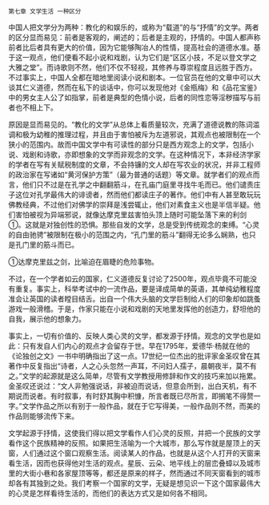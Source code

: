     第七章 文学生活 一种区分 

   中国人把文学分为两种：教化的和娱乐的，或称为“载道”的与“抒情”的文学。两者的区分显而易见：前者是客观的，阐述的；后者是主观的，抒情的。中国人都声称前者比后者具有更大的价值，因为它能够陶冶人的性情，提高社会的道德水准。基于这一观点，他们便看不起小说和戏剧，认为它们是“区区小技，不足以登文学之大雅之堂”。而诗歌则不然，他们不仅不轻视，其修养与尊崇程度且远胜于西方。不过事实上，中国人全都在暗地里阅读小说和剧本。一位官员在他的文章中可以大谈其仁义道德，然而在私下的谈话中，你可以发现他对《金瓶梅》和《品花宝鉴》中的男女主人公了如指掌，前者是典型的色情小说，后者的同性恋等淫秽描写与前者也不相上下。

   原因是显而易见的。“教化的文学”从总体上看质量较次，充满了道德说教的陈词滥调和极为幼稚的推理过程，并且由于害怕被斥为左道邪说，其观点也被限制在一个狭小的范围内。故而中国文学中有可读性的部分只是西方观念上的文学，包括小说、戏剧和诗歌，亦即想象的文学而非观念的文学。在这种情况下，本非经济学家的学者在写有关赋税制度的文章，不会持镰的文人却在写农业的状况，并非工程师的政治家在写诸如“黄河保护方策”（最为普通的话题）等文章。就学者们的观点而言，他们只不过是在孔学之中翻翻筋斗，在孔庙门庭里寻找牛毛而已。他们谴责庄子这位对孔学最伟大的诽谤者，然而他们都读庄子的著作。他们中有人甚至敢玩玩佛教经典，不过他们对佛学的崇拜是浅尝辄止，他们对素食主义也是半信半疑。他们害怕被视为异端邪说，就像达摩克里兹害怕头顶上随时可能坠落下来的利剑①。这就是对独创性的恐惧。那些自发的文学，总是受到传统观念的束缚。“心灵的自由驰骋”被限制在极小的范围之内，“孔门里的筋斗”翻得无论多么娴熟，也只是孔门里的筋斗而已。

   ①达摩克里兹之剑，比喻迫在眉睫的危险事物。

   不过，在一个学者如云的国家，仁义道德反复讨论了2500年，观点毕竟不可能没有重复。事实上，科举考试中的一流作品，要是译成简单的英语，其单纯幼稚程度准会让英国的读者瞠目结舌。出自一个伟大头脑的文学巨制给人们的印象却如跳蚤游戏一般滑稽。于是，作家只能在小说和戏剧的天地里发挥他的创造力，舒坦他的自我，展示他的想象力。

   事实上，一切有价值的、反映人类心灵的文学，都发源于抒情。观念的文学也是如此：只有发自人们内心的观点才会留存于世。早在1795年，爱德华·杨就在他的《论独创之文》一书中明确指出了这一点。17世纪一位杰出的批评家金圣叹曾在其著作中反复指出“诗者，人之心头忽然一声耳，不问妇人孺子，晨朝夜半，莫不有之。”文学的起源就是这么简单，尽管有文学教授用修辞和作文的技巧来加以拖累。金圣叹还说过：“文人非勉强说话，非被迫而说话，但意会所到，出白天机，有不期说而说者。有时叙事，有时舒其胸中积慷，所言者既已尽所言，即搁笔不得赘一字。”文学作品之所以有别于一般作品，就在于它写得美，一般作品则不然，而美的作品则能够流传下来。

   文学起源于抒情，这使我们得以把文学看作人们心灵的反照，并把一个民族的文学看作这个民族精神的反照。如果把生活喻为一个大城市，那么写作就是屋顶上的天窗，人们通过这个窗口观察生活。阅读某人的作品，也就是从这个人打开的天窗来看生活，因而也获得他对生活的观点。星辰、云朵、地平线上的层峦叠蟑以及城市里的大街小巷和各家屋顶等等，都还是原来的样子，然而通过不同天窗看到的城市却各有其独到之处。我们考察一个国家的文学，无疑是想见识一下这个国家最伟大的心灵是怎样看待生活的，而他们的表达方式又是如何各不相同。

